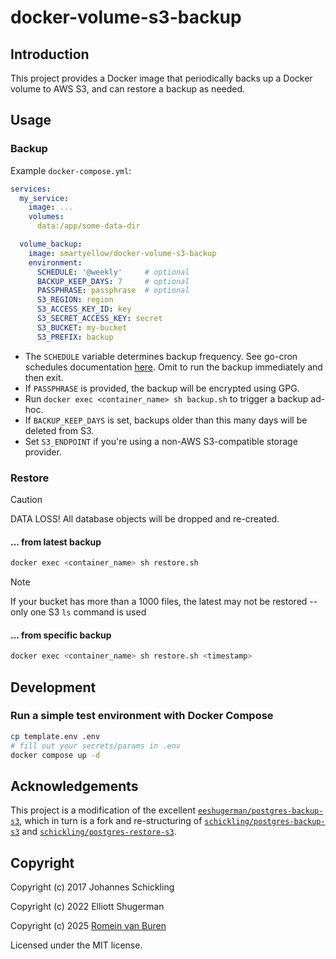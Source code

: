 # docker-volume-s3-backup

## Introduction

This project provides a Docker image that periodically backs up a Docker volume to AWS S3, and can restore a backup as needed.

## Usage

### Backup

Example `docker-compose.yml`:

```yaml
services:
  my_service:
    image: ...
    volumes:
      data:/app/some-data-dir

  volume_backup:
    image: smartyellow/docker-volume-s3-backup
    environment:
      SCHEDULE: '@weekly'     # optional
      BACKUP_KEEP_DAYS: 7     # optional
      PASSPHRASE: passphrase  # optional
      S3_REGION: region
      S3_ACCESS_KEY_ID: key
      S3_SECRET_ACCESS_KEY: secret
      S3_BUCKET: my-bucket
      S3_PREFIX: backup
```

- The `SCHEDULE` variable determines backup frequency. See go-cron schedules documentation [here](http://godoc.org/github.com/robfig/cron#hdr-Predefined_schedules). Omit to run the backup immediately and then exit.
- If `PASSPHRASE` is provided, the backup will be encrypted using GPG.
- Run `docker exec <container_name> sh backup.sh` to trigger a backup ad-hoc.
- If `BACKUP_KEEP_DAYS` is set, backups older than this many days will be deleted from S3.
- Set `S3_ENDPOINT` if you're using a non-AWS S3-compatible storage provider.

### Restore

> [!CAUTION]
> DATA LOSS! All database objects will be dropped and re-created.

#### ... from latest backup

```sh
docker exec <container_name> sh restore.sh
```

> [!NOTE]
> If your bucket has more than a 1000 files, the latest may not be restored -- only one S3 `ls` command is used

#### ... from specific backup

```sh
docker exec <container_name> sh restore.sh <timestamp>
```

## Development

### Run a simple test environment with Docker Compose
```sh
cp template.env .env
# fill out your secrets/params in .env
docker compose up -d
```

## Acknowledgements

This project is a modification of the excellent [`eeshugerman/postgres-backup-s3`](https://github.com/eeshugerman/postgres-backup-s3), which in turn is a fork and re-structuring of [`schickling/postgres-backup-s3`](https://github.com/schickling/dockerfiles/tree/master/postgres-backup-s3) and [`schickling/postgres-restore-s3`](https://github.com/schickling/dockerfiles/tree/master/postgres-restore-s3).

## Copyright

Copyright (c) 2017 Johannes Schickling

Copyright (c) 2022 Elliott Shugerman

Copyright (c) 2025 [Romein van Buren](mailto:romein@smartyellow.nl)

Licensed under the MIT license.
